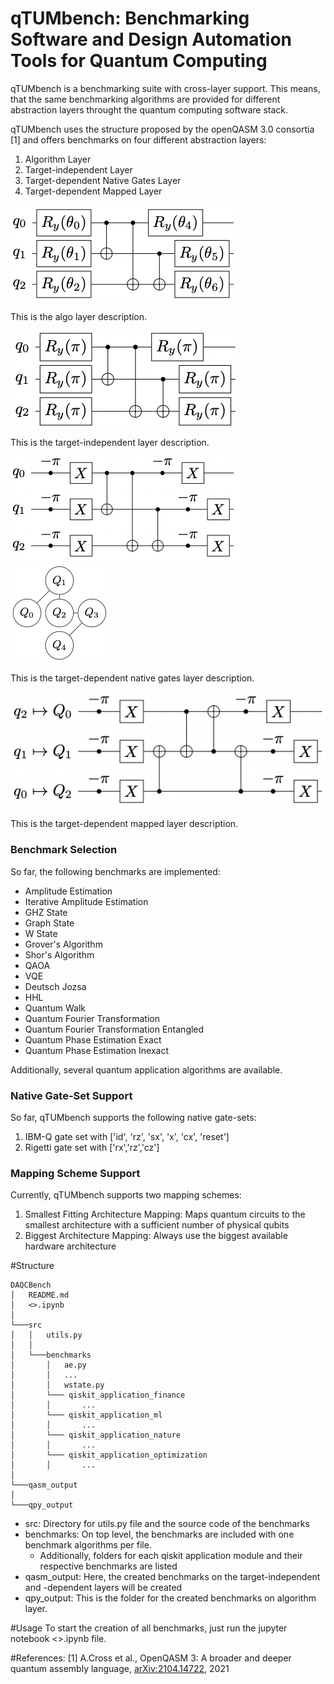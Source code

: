 # qTUMbench: Benchmarking Software and Design Automation Tools for Quantum Computing

qTUMbench is a benchmarking suite with cross-layer support. This means, that the same benchmarking
algorithms are provided for different abstraction layers throught the quantum computing
software stack.

qTUMbench uses the structure proposed by the openQASM 3.0 consortia [1] and offers benchmarks
on four different abstraction layers:
1) Algorithm Layer
2) Target-independent Layer
3) Target-dependent Native Gates Layer
4) Target-dependent Mapped Layer



![alt text](img/layer_1.png "Title")

This is the algo layer description.

![alt text](img/layer_2.png "Title")

This is the target-independent layer description.

![alt text](img/layer_3.png "Title") ![alt text](img/arch.png "Title")

This is the target-dependent native gates layer description.

![alt text](img/layer_4.png "Title")

This is the target-dependent mapped layer description.

### Benchmark Selection
So far, the following benchmarks are implemented:
- Amplitude Estimation
- Iterative Amplitude Estimation
- GHZ State
- Graph State
- W State
- Grover's Algorithm
- Shor's Algorithm
- QAOA
- VQE
- Deutsch Jozsa
- HHL
- Quantum Walk
- Quantum Fourier Transformation
- Quantum Fourier Transformation Entangled
- Quantum Phase Estimation Exact
- Quantum Phase Estimation Inexact

Additionally, several quantum application algorithms are available.

### Native Gate-Set Support
So far, qTUMbench supports the following native gate-sets:
1) IBM-Q gate set with ['id', 'rz', 'sx', 'x', 'cx', 'reset']
2) Rigetti gate set with ['rx','rz','cz']

### Mapping Scheme Support
Currently, qTUMbench supports two mapping schemes:
1) Smallest Fitting Architecture Mapping: Maps quantum circuits to the smallest architecture with a sufficient number of physical qubits
2) Biggest Architecture Mapping: Always use the biggest available hardware architecture

#Structure

```
DAQCBench
│   README.md
│   <>.ipynb  
│
└───src
│   │   utils.py
│   │
│   └───benchmarks
│       │   ae.py
│       │   ...
│       │   wstate.py
│       └─── qiskit_application_finance
│       │       ...
│       └─── qiskit_application_ml
│       │       ...
│       └─── qiskit_application_nature
│       │       ...
│       └─── qiskit_application_optimization
│       │       ...
│
└───qasm_output
│
└───qpy_output
```

- src: Directory for  utils.py file and the source code of the benchmarks
- benchmarks: On top level, the benchmarks are included with one benchmark algorithms per file. 
  - Additionally, folders for each qiskit application module and their respective benchmarks are listed
- qasm_output: Here, the created benchmarks on the target-independent and -dependent layers will be created
- qpy_output: This is the folder for the created benchmarks on algorithm layer.

#Usage
To start the creation of all benchmarks, just run the jupyter notebook <>.ipynb file.

#References:
[1] A.Cross et al., OpenQASM 3: A broader and deeper quantum assembly language, [arXiv:2104.14722](https://arxiv.org/abs/2104.14722), 2021 
